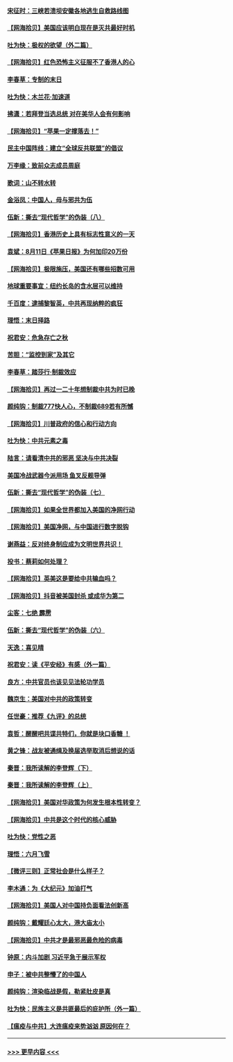 #### [宋征时：三峡若溃坝安徽各地逃生自救路线图](../pages/nsc993/n12332450.md?t=08151351) 
#### [【网海拾贝】美国应该明白现在是灭共最好时机](../pages/nsc993/n12332313.md?t=08151351) 
#### [吐为快：极权的欲望（外二篇）](../pages/nsc993/n12332089.md?t=08151351) 
#### [【网海拾贝】红色恐怖主义征服不了香港人的心](../pages/nsc993/n12329296.md?t=08151351) 
#### [李春草：专制的末日](../pages/nsc993/n12329079.md?t=08151351) 
#### [吐为快：木兰花‧加速道](../pages/nsc993/n12327366.md?t=08151351) 
#### [拂潇：若拜登当选总统 对在美华人会有何影响](../pages/nsc993/n12295996.md?t=08151351) 
#### [【网海拾贝】“苹果一定撑落去！”](../pages/nsc993/n12326784.md?t=08151351) 
#### [民主中国阵线：建立“全球反共联盟”的倡议](../pages/nsc993/n12324177.md?t=08151351) 
#### [万李缘：致前众志成员周庭](../pages/nsc993/n12324635.md?t=08151351) 
#### [歌词：山不转水转](../pages/nsc993/n12324599.md?t=08151351) 
#### [金浴凤：中国人，毋与邪共为伍](../pages/nsc993/n12324257.md?t=08151351) 
#### [伍新：撕去“现代哲学”的伪装（八）](../pages/nsc993/n12324188.md?t=08151351) 
#### [【网海拾贝】香港历史上具有标志性意义的一天](../pages/nsc993/n12324021.md?t=08151351) 
#### [袁斌：8月11日《苹果日报》为何加印20万份](../pages/nsc993/n12323955.md?t=08151351) 
#### [【网海拾贝】极限施压，美国还有哪些招数可用](../pages/nsc993/n12322512.md?t=08151351) 
#### [地球重要事宜：纽约长岛的含水层可以维持](../pages/nsc993/n12321844.md?t=08151351) 
#### [千百度：逮捕黎智英，中共再现纳粹的疯狂](../pages/nsc993/n12321777.md?t=08151351) 
#### [理悟：末日择路](../pages/nsc993/n12320812.md?t=08151351) 
#### [祝君安：危急存亡之秋](../pages/nsc993/n12320795.md?t=08151351) 
#### [苦胆：“监控到家”及其它](../pages/nsc993/n12320751.md?t=08151351) 
#### [李春草：踏莎行·制裁效应](../pages/nsc993/n12318290.md?t=08151351) 
#### [【网海拾贝】再过一二十年想制裁中共为时已晚](../pages/nsc993/n12318195.md?t=08151351) 
#### [颜纯钩：制裁777快人心，不制裁689若有所憾](../pages/nsc993/n12316912.md?t=08151351) 
#### [【网海拾贝】川普政府的信心和行动方向](../pages/nsc993/n12316673.md?t=08151351) 
#### [吐为快：中共元素之毒](../pages/nsc993/n12316547.md?t=08151351) 
#### [陆言：请看清中共的邪恶 坚决与中共决裂](../pages/nsc993/n12315784.md?t=08151351) 
#### [美国冷战武器今派用场 鱼叉反舰导弹](../pages/nsc993/n12316258.md?t=08151351) 
#### [伍新：撕去“现代哲学”的伪装（七）](../pages/nsc993/n12315846.md?t=08151351) 
#### [【网海拾贝】如果全世界都加入美国的净网行动](../pages/nsc993/n12315588.md?t=08151351) 
#### [【网海拾贝】美国净网，与中国进行数字脱钩](../pages/nsc993/n12312813.md?t=08151351) 
#### [谢燕益：反对终身制应成为文明世界共识！](../pages/nsc993/n12310465.md?t=08151351) 
#### [投书：蔡莉如何处理？](../pages/nsc993/n12310224.md?t=08151351) 
#### [【网海拾贝】英美这是要给中共输血吗？](../pages/nsc993/n12307646.md?t=08151351) 
#### [【网海拾贝】抖音被美国封杀 或成华为第二](../pages/nsc993/n12305277.md?t=08151351) 
#### [尘客：七绝 霹雳](../pages/nsc993/n12304053.md?t=08151351) 
#### [伍新：撕去“现代哲学”的伪装（六）](../pages/nsc993/n12303243.md?t=08151351) 
#### [天逸：喜见晴](../pages/nsc993/n12303226.md?t=08151351) 
#### [祝君安：读《平安经》有感（外一篇）](../pages/nsc993/n12303170.md?t=08151351) 
#### [良方：中共官员也该见见法轮功学员](../pages/nsc993/n12302985.md?t=08151351) 
#### [魏京生：美国对中共的政策转变](../pages/nsc993/n12302929.md?t=08151351) 
#### [任世豪：推荐《九评》的总统](../pages/nsc993/n12302838.md?t=08151351) 
#### [袁哲：醒醒吧共谍共特们，你就是块口香糖 ！](../pages/nsc993/n12302678.md?t=08151351) 
#### [黄之锋：战友被通缉及换届选举取消后想说的话](../pages/nsc993/n12302681.md?t=08151351) 
#### [秦晋：我所读解的李登辉（下）](../pages/nsc993/n12302171.md?t=08151351) 
#### [秦晋：我所读解的李登辉（上）](../pages/nsc993/n12301979.md?t=08151351) 
#### [【网海拾贝】美国对华政策为何发生根本性转变？](../pages/nsc993/n12302091.md?t=08151351) 
#### [【网海拾贝】中共是这个时代的核心威胁](../pages/nsc993/n12300541.md?t=08151351) 
#### [吐为快：党性之恶](../pages/nsc993/n12300263.md?t=08151351) 
#### [理悟：六月飞雪](../pages/nsc993/n12300243.md?t=08151351) 
#### [【微评三则】正常社会是什么样子？](../pages/nsc993/n12300228.md?t=08151351) 
#### [李木通：为《大纪元》加油打气](../pages/nsc993/n12280363.md?t=08151351) 
#### [【网海拾贝】美国人对中国持负面看法创新高](../pages/nsc993/n12298720.md?t=08151351) 
#### [颜纯钩：戴耀廷心太大，港大庙太小](../pages/nsc993/n12297682.md?t=08151351) 
#### [【网海拾贝】中共才是最邪恶最危险的病毒](../pages/nsc993/n12296470.md?t=08151351) 
#### [钟原：内斗加剧 习近平急于展示军权](../pages/nsc993/n12292544.md?t=08151351) 
#### [申子：被中共整懵了的中国人](../pages/nsc993/n12291389.md?t=08151351) 
#### [颜纯钩：渲染临战是假，勒紧肚皮是真](../pages/nsc993/n12290945.md?t=08151351) 
#### [吐为快：民族主义是共匪最后的庇护所（外一篇）](../pages/nsc993/n12290887.md?t=08151351) 
#### [【瘟疫与中共】大连瘟疫来势汹汹 原因何在？](../pages/nsc993/n12287474.md?t=08151351) 

----
#### [ >>> 更早内容 <<< ](../indexes/nsc993-earlier.md)
